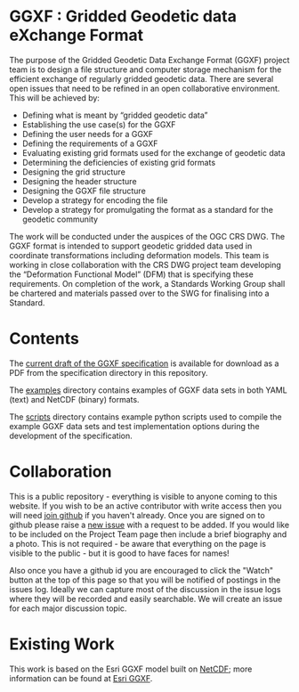 # GGXF : Gridded Geodetic data eXchange Format

The purpose of the Gridded Geodetic Data Exchange Format (GGXF) project team is to design a file structure and computer storage mechanism for the efficient exchange of regularly gridded geodetic data. There are several open issues that need to be refined in an open collaborative environment. This will be achieved by:

- Defining what is meant by “gridded geodetic data”
- Establishing the use case(s) for the GGXF
- Defining the user needs for a GGXF
- Defining the requirements of a GGXF
- Evaluating existing grid formats used for the exchange of geodetic data
- Determining the deficiencies of existing grid formats
- Designing the grid structure
- Designing the header structure
- Designing the GGXF file structure
- Develop a strategy for encoding the file
- Develop a strategy for promulgating the format as a standard for the geodetic community

The work will be conducted under the auspices of the OGC CRS DWG.  The GGXF format is intended to support geodetic gridded data used in coordinate transformations including deformation models.  This team is working in close collaboration with the CRS DWG project team developing the “Deformation Functional Model” (DFM) that is specifying these requirements. On completion of the work, a Standards Working Group shall be chartered and materials passed over to the SWG for finalising into a Standard.

# Contents

The [current draft of the GGXF specification](https://github.com/opengeospatial/CRS-Gridded-Geodetic-data-eXchange-Format/raw/master/specification/GGXF%20v1-0%20OGC-22-051r2_2023-01-09.pdf)
is available for download as a PDF from the specification directory in this repository.

The [examples](https://github.com/opengeospatial/CRS-Gridded-Geodetic-data-eXchange-Format/tree/master/examples) directory contains examples of GGXF data sets in both YAML (text) and NetCDF (binary) formats.

The [scripts](https://github.com/opengeospatial/CRS-Gridded-Geodetic-data-eXchange-Format/tree/master/scripts) directory contains example python scripts used to compile the example GGXF data sets and test implementation options during the development of the specification.

# Collaboration

This is a public repository - everything is visible to anyone coming to this website. If you wish to be an active contributor with write access then you will need [join github](https://github.com/) if you haven't already. Once you are signed on to github please raise a [new issue](https://github.com/opengeospatial/GGXF/issues/new) with a request to be added. If you would like to be included on the Project Team page then include a brief biography and a photo. This is not required - be aware that everything on the page is visible to the public - but it is good to have faces for names!

Also once you have a github id you are encouraged to click the "Watch" button at the top of this page so that you will be notified of postings in the issues log. Ideally we can capture most of the discussion in the issue logs where they will be recorded and easily searchable. We will create an issue for each major discussion topic.

# Existing Work

This work is based on the Esri GGXF model built on [NetCDF](https://www.unidata.ucar.edu/software/netcdf/); more information can be found at [Esri GGXF](https://github.com/Esri/ggxf).
